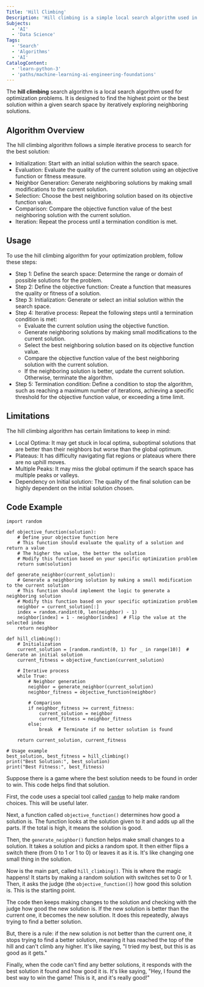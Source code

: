 ```yaml
---
Title: 'Hill Climbing'
Description: 'Hill climbing is a simple local search algorithm used in optimization problems. It is inspired by the metaphor of climbing a hill to reach the peak.'
Subjects:
  - 'AI'
  - 'Data Science'
Tags:
  - 'Search'
  - 'Algorithms'
  - 'AI'
CatalogContent:
  - 'learn-python-3'
  - 'paths/machine-learning-ai-engineering-foundations'
---
```


The **hill climbing** search algorithm is a local search algorithm used for optimization problems. It is designed to find the highest point or the best solution within a given search space by iteratively exploring neighboring solutions.

## Algorithm Overview

The hill climbing algorithm follows a simple iterative process to search for the best solution:

- Initialization: Start with an initial solution within the search space.
- Evaluation: Evaluate the quality of the current solution using an objective function or fitness measure.
- Neighbor Generation: Generate neighboring solutions by making small modifications to the current solution.
- Selection: Choose the best neighboring solution based on its objective function value.
- Comparison: Compare the objective function value of the best neighboring solution with the current solution.
- Iteration: Repeat the process until a termination condition is met.

## Usage

To use the hill climbing algorithm for your optimization problem, follow these steps:

- Step 1: Define the search space: Determine the range or domain of possible solutions for the problem.
- Step 2: Define the objective function: Create a function that measures the quality or fitness of a solution.
- Step 3: Initialization: Generate or select an initial solution within the search space.
- Step 4: Iterative process: Repeat the following steps until a termination condition is met:
  - Evaluate the current solution using the objective function.
  - Generate neighboring solutions by making small modifications to the current solution.
  - Select the best neighboring solution based on its objective function value.
  - Compare the objective function value of the best neighboring solution with the current solution.
  - If the neighboring solution is better, update the current solution. Otherwise, terminate the algorithm.
- Step 5: Termination condition: Define a condition to stop the algorithm, such as reaching a maximum number of iterations, achieving a specific threshold for the objective function value, or exceeding a time limit.

## Limitations

The hill climbing algorithm has certain limitations to keep in mind:

- Local Optima: It may get stuck in local optima, suboptimal solutions that are better than their neighbors but worse than the global optimum.
- Plateaus: It has difficulty navigating flat regions or plateaus where there are no uphill moves.
- Multiple Peaks: It may miss the global optimum if the search space has multiple peaks or valleys.
- Dependency on Initial solution: The quality of the final solution can be highly dependent on the initial solution chosen.

## Code Example

```pseudo
import random

def objective_function(solution):
    # Define your objective function here
    # This function should evaluate the quality of a solution and return a value
    # The higher the value, the better the solution
    # Modify this function based on your specific optimization problem
    return sum(solution)

def generate_neighbor(current_solution):
    # Generate a neighboring solution by making a small modification to the current solution
    # This function should implement the logic to generate a neighboring solution
    # Modify this function based on your specific optimization problem
    neighbor = current_solution[:]
    index = random.randint(0, len(neighbor) - 1)
    neighbor[index] = 1 - neighbor[index]  # Flip the value at the selected index
    return neighbor

def hill_climbing():
    # Initialization
    current_solution = [random.randint(0, 1) for _ in range(10)]  # Generate an initial solution
    current_fitness = objective_function(current_solution)

    # Iterative process
    while True:
        # Neighbor generation
        neighbor = generate_neighbor(current_solution)
        neighbor_fitness = objective_function(neighbor)

        # Comparison
        if neighbor_fitness >= current_fitness:
            current_solution = neighbor
            current_fitness = neighbor_fitness
        else:
            break  # Terminate if no better solution is found

    return current_solution, current_fitness

# Usage example
best_solution, best_fitness = hill_climbing()
print("Best Solution:", best_solution)
print("Best Fitness:", best_fitness)
```
Suppose there is a game where the best solution needs to be found in order to win. This code helps find that solution.

First, the code uses a special tool called [`random`](https://www.codecademy.com/resources/docs/python/random-module) to help make random choices. This will be useful later.

Next, a function called `objective_function()` determines how good a solution is. The function looks at the solution given to it and adds up all the parts. If the total is high, it means the solution is good.

Then, the `generate_neighbor()` function helps make small changes to a solution. It takes a solution and picks a random spot. It then either flips a switch there (from 0 to 1 or 1 to 0) or leaves it as it is. It's like changing one small thing in the solution.

Now is the main part, called `hill_climbing()`. This is where the magic happens! It starts by making a random solution with switches set to 0 or 1. Then, it asks the judge (the `objective_function()`) how good this solution is. This is the starting point.

The code then keeps making changes to the solution and checking with the judge how good the new solution is. If the new solution is better than the current one, it becomes the new solution. It does this repeatedly, always trying to find a better solution.

But, there is a rule: if the new solution is not better than the current one, it stops trying to find a better solution, meaning it has reached the top of the hill and can't climb any higher. It's like saying, "I tried my best, but this is as good as it gets."

Finally, when the code can't find any better solutions, it responds with the best solution it found and how good it is. It's like saying, "Hey, I found the best way to win the game! This is it, and it's really good!"
